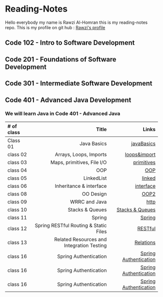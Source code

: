# Reading-Notes
Hello everybody my name is Rawzi Al-Homran this is my reading-notes repo. This is my profile on git hub : [Rawzi's profile](https://github.com/rawziNael)
## Code 102 - Intro to Software Development
## Code 201 - Foundations of Software Development
## Code 301 - Intermediate Software Development
## Code 401 - Advanced Java Development


### We will learn Java in Code 401 - Advanced Java
| # of class    | Title | Links | 
| :---        |          ---: | ---: |
| Class 01    |Java Basics |	[javaBasics](https://github.com/rawziNael/Reading-Notes/blob/main/Read01.md) | 
| class 02  |Arrays, Loops, Imports   | [loops&import](https://github.com/rawziNael/Reading-Notes/blob/main/Read02.md) | 
| class 03  |Maps, primitives, File I/O      |[primitives](https://github.com/rawziNael/Reading-Notes/blob/main/Read03.md)|
| class 04  |OOP      |[OOP](https://github.com/rawziNael/Reading-Notes/blob/main/read04.md)|
| class 05  |      LinkedList|[linked](https://github.com/rawziNael/Reading-Notes/blob/main/Read05.md)|
| class 06  |Inheritance & interface      |[interface](https://github.com/rawziNael/Reading-Notes/blob/main/Read06.md)|
| class 08   |OO Design       |[OOP2](https://github.com/rawziNael/Reading-Notes/blob/main/Read08.md)|
| class 09   |WRRC and Java       |[http](https://github.com/rawziNael/Reading-Notes/blob/main/Read09.md)|
| class 10   |Stacks & Queues      |[Stacks & Queues](https://github.com/rawziNael/Reading-Notes/blob/main/Read10.md)|
| class 11   |Spring      |[Spring](https://github.com/rawziNael/Reading-Notes/blob/main/Read11.md)|
| class 12  |Spring RESTful Routing & Static Files     |[RESTful](https://github.com/rawziNael/Reading-Notes/blob/main/Read12.md)|
| class 13  | Related Resources and Integration Testing     |[Relations](https://github.com/rawziNael/Reading-Notes/blob/main/Read13.md)|
| class 16  | Spring Authentication    |[ Spring Authentication](https://github.com/rawziNael/Reading-Notes/blob/main/Read16.md)|  
| class 16  | Spring Authentication    |[ Spring Authentication](https://github.com/rawziNael/Reading-Notes/blob/main/Read16.md)|
| class 16  | Spring Authentication    |[ Spring Authentication](https://github.com/rawziNael/Reading-Notes/blob/main/Read16.md)|




